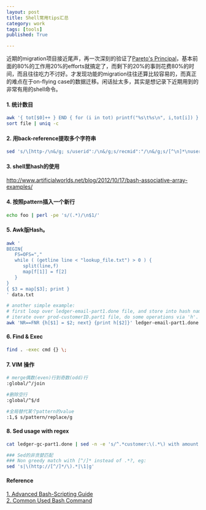 ```yaml
---
layout: post
title: Shell常用tips汇总
category: work
tags: [tools]
published: True

---
```

近期的migration项目接近尾声，再一次深刻的验证了[Pareto's Principal](https://en.wikipedia.org/wiki/Pareto_principle)，基本前面的80%的工作用20%的efforts就搞定了，而剩下的20%的事则花费80%的时间，而且往往吃力不讨好。才发现功能的migration往往还算比较容易的，而真正的难点在于on-flying case的数据迁移。闲话扯太多，其实是想记录下近期用到的非常有用的shell命令。



<!--more-->

#### 1. 统计数目
```bash
awk '{ tot[$0]++ } END { for (i in tot) printf("%s\t%s\n", i,tot[i]) }'
sort file | uniq -c
```
#### 2. 用back-reference提取多个字符串
```bash
sed 's/\[http-/\n&/g; s/userid":/\n&/g;s/recmid":"/\n&/g;s/[^\n]*\nuserid":\([[:digit:]]*\)[^\n]*/\1 /g;s/.$//'
```
#### 3. shell里hash的使用
http://www.artificialworlds.net/blog/2012/10/17/bash-associative-array-examples/

#### 4. 按照pattern插入一个新行
```bash
echo foo | perl -pe 's/(.*)/\n$1/'
```

#### 5. Awk版Hash。
```bash
awk '
BEGIN{
   FS=OFS=","
   while ( (getline line < "lookup_file.txt") > 0 ) {
      split(line,f)
      map[f[1]] = f[2]
   }
}
{ $3 = map[$3]; print }
' data.txt

# another simple example: 
# first loop over ledger-email-part1.done file, and store into hash named 'h', and 
# iterate over prod-customerID.part1 file, do some operations via 'h'.
awk 'NR==FNR {h[$1] = $2; next} {print h[$2]}' ledger-email-part1.done prod-customerID.part1
```

#### 6. Find & Exec 
```bash
find . -exec cmd {} \;
```

#### 7. VIM 操作
```bash
# merge偶数(even)行到奇数(odd)行
:global/^/join

#删除空行
:global/^$/d

#全局替代某个pattern的value
:1,$ s/pattern/replace/g
```
#### 8. Sed usage with regex
```bash
cat ledger-gc-part1.done | sed -n -e 's/^.*customer:\(.*\) with amount:\(.*\) for gcId:\(.*\), via.*$/\1,\2,\3/p'

### Sed的非贪婪匹配
### Non greedy match with [^/]* instead of .*?, eg:
sed 's|\(http://[^/]*/\).*|\1|g'

```


#### Reference
[1. Advanced Bash-Scripting Guide](http://tldp.org/LDP/abs/html/)  
[2. Common Used Bash Command](https://gist.github.com/lengerfulluse/a7eb46b1e4138bb7ba2176ded06b3869)

